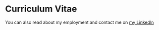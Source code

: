 # Curriculum Vitae

<object data="{{ post./home/keiran/code/keiran-rowell.github.io/Rowell_CV.pdf }}" width="1000px" height="2100px">


You can also read about my employment and contact me on [my LinkedIn](https://www.linkedin.com/in/keiran-rowell-3176996a/)
